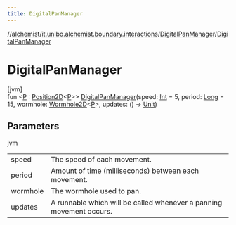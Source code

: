 ```yaml
---
title: DigitalPanManager
---
```

//[alchemist](../../../index.html)/[it.unibo.alchemist.boundary.interactions](../index.html)/[DigitalPanManager](index.html)/[DigitalPanManager](-digital-pan-manager.html)



# DigitalPanManager



[jvm]\
fun <[P](index.html) : [Position2D](../../it.unibo.alchemist.model.interfaces/-position2-d/index.html)<[P](index.html)>> [DigitalPanManager](-digital-pan-manager.html)(speed: [Int](https://kotlinlang.org/api/latest/jvm/stdlib/kotlin/-int/index.html) = 5, period: [Long](https://kotlinlang.org/api/latest/jvm/stdlib/kotlin/-long/index.html) = 15, wormhole: [Wormhole2D](../../it.unibo.alchemist.boundary.wormhole.interfaces/-wormhole2-d/index.html)<[P](index.html)>, updates: () -> [Unit](https://kotlinlang.org/api/latest/jvm/stdlib/kotlin/-unit/index.html))



## Parameters


jvm

| | |
|---|---|
| speed | The speed of each movement. |
| period | Amount of time (milliseconds) between each movement. |
| wormhole | The wormhole used to pan. |
| updates | A runnable which will be called whenever a panning movement occurs. |




